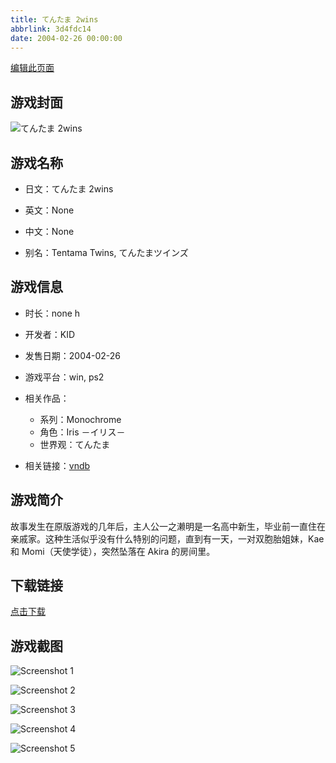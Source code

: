 ```yaml
---
title: てんたま 2wins
abbrlink: 3d4fdc14
date: 2004-02-26 00:00:00
---
```

[编辑此页面](https://github.com/ACG-3/ADV3-source/blob/main/source/_posts/%E3%81%A6%E3%82%93%E3%81%9F%E3%81%BE%202wins.md)

## 游戏封面

![てんたま 2wins](https://pan.timero.xyz/d/onedrive/img_lib_001/%E3%81%A6%E3%82%93%E3%81%9F%E3%81%BE%202wins_cover.avif)


## 游戏名称

- 日文：てんたま 2wins
- 英文：None
- 中文：None

- 别名：Tentama Twins, てんたまツインズ


## 游戏信息

- 时长：none h
- 开发者：KID
- 发售日期：2004-02-26
- 游戏平台：win, ps2
- 相关作品：
   - 系列：Monochrome
   - 角色：Iris －イリス－
   - 世界观：てんたま

- 相关链接：[vndb](https://vndb.org/v11519)


## 游戏简介

故事发生在原版游戏的几年后，主人公一之濑明是一名高中新生，毕业前一直住在亲戚家。这种生活似乎没有什么特别的问题，直到有一天，一对双胞胎姐妹，Kae 和 Momi（天使学徒），突然坠落在 Akira 的房间里。




## 下载链接

[点击下载](https://pan.timero.xyz/onedrive/adv_lib_001/%E3%81%A6%E3%82%93%E3%81%9F%E3%81%BE%202wins)


## 游戏截图


![Screenshot 1](https://pan.timero.xyz/d/onedrive/img_lib_001/%E3%81%A6%E3%82%93%E3%81%9F%E3%81%BE%202wins_Screenshot_1.avif)

![Screenshot 2](https://pan.timero.xyz/d/onedrive/img_lib_001/%E3%81%A6%E3%82%93%E3%81%9F%E3%81%BE%202wins_Screenshot_2.avif)

![Screenshot 3](https://pan.timero.xyz/d/onedrive/img_lib_001/%E3%81%A6%E3%82%93%E3%81%9F%E3%81%BE%202wins_Screenshot_3.avif)

![Screenshot 4](https://pan.timero.xyz/d/onedrive/img_lib_001/%E3%81%A6%E3%82%93%E3%81%9F%E3%81%BE%202wins_Screenshot_4.avif)

![Screenshot 5](https://pan.timero.xyz/d/onedrive/img_lib_001/%E3%81%A6%E3%82%93%E3%81%9F%E3%81%BE%202wins_Screenshot_5.avif)

